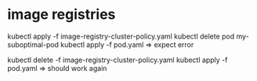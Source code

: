 # image registries
kubectl apply -f image-registry-cluster-policy.yaml
kubectl delete pod my-suboptimal-pod 
kubectl apply -f pod.yaml
=> expect error

kubectl delete -f image-registry-cluster-policy.yaml
kubectl apply -f pod.yaml
=> should work again



